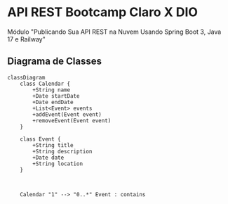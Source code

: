 # API REST Bootcamp Claro X DIO

Módulo "Publicando Sua API REST na Nuvem Usando Spring Boot 3, Java 17 e Railway"

## Diagrama de Classes

```mermaid
classDiagram
    class Calendar {
        +String name
        +Date startDate
        +Date endDate
        +List<Event> events
        +addEvent(Event event)
        +removeEvent(Event event)
    }

    class Event {
        +String title
        +String description
        +Date date
        +String location
    }

   

    Calendar "1" --> "0..*" Event : contains
```
